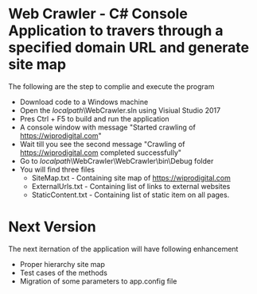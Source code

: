 Web Crawler - C# Console Application to travers through a specified domain URL and generate site map
====================================================================================================
The following are the step to complie and execute the program
* Download code to a Windows machine 
* Open the *localpath*\WebCrawler.sln using Visiual Studio 2017
* Pres Ctrl + F5 to build and run the application
* A console window with message "Started crawling of https://wiprodigital.com"
* Wait till you see the second message "Crawling of https://wiprodigital.com completed successfully"
* Go to *localpath*\WebCrawler\WebCrawler\bin\Debug folder
* You will find three files
	* SiteMap.txt - Containing site map of https://wiprodigital.com
	* ExternalUrls.txt - Containing list of links to external websites
	* StaticContent.txt - Containing list of static item on all pages.
	
Next Version
====================================================================================================
The next iternation of the application will have following enhancement
* Proper hierarchy site map
* Test cases of the methods
* Migration of some parameters to app.config file
